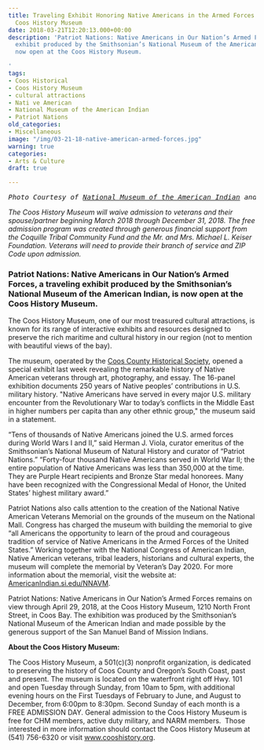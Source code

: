 ```yaml
---
title: Traveling Exhibit Honoring Native Americans in the Armed Forces now open at
  Coos History Museum
date: 2018-03-21T12:20:13.000+00:00
description: 'Patriot Nations: Native Americans in Our Nation’s Armed Forces, a traveling
  exhibit produced by the Smithsonian’s National Museum of the American Indian, is
  now open at the Coos History Museum.

'
tags:
- Coos Historical
- Coos History Museum
- cultural attractions
- Nati ve American
- National Museum of the American Indian
- Patriot Nations
old_categories:
- Miscellaneous
image: "/img/03-21-18-native-american-armed-forces.jpg"
warning: true
categories:
- Arts & Culture
draft: true

---
```

<pre><em>Photo Courtesy of <a href="http://nmai.si.edu/explore/exhibitions/item/?id=958" target="_blank" rel="noopener noreferrer">National Museum of the American Indian</a> and Coos History Museum.</em></pre>

<em>The Coos History Museum will waive admission to veterans and their spouse/partner beginning March 2018 through December 31, 2018. The free admission program was created through generous financial support from the Coquille Tribal Community Fund and the Mr. and Mrs. Michael L. Keiser Foundation. Veterans will need to provide their branch of service and ZIP Code upon admission.</em>

<h3>Patriot Nations: Native Americans in Our Nation’s Armed Forces, a traveling exhibit produced by the Smithsonian’s National Museum of the American Indian, is now open at the Coos History Museum.</h3>

The Coos History Museum, one of our most treasured cultural attractions, is known for its range of interactive exhibits and resources designed to preserve the rich maritime and cultural history in our region (not to mention with beautiful views of the bay).



The museum, operated by the <a href="http://www.cooshistory.org/" target="_blank" rel="noopener noreferrer">Coos County Historical Society</a>, opened a special exhibit last week revealing the remarkable history of Native American veterans through art, photography, and essay. The 16-panel exhibition documents 250 years of Native peoples’ contributions in U.S. military history. "Native Americans have served in every major U.S. military encounter from the Revolutionary War to today’s conflicts in the Middle East in higher numbers per capita than any other ethnic group," the museum said in a statement.



“Tens of thousands of Native Americans joined the U.S. armed forces during World Wars I and II,” said Herman J. Viola, curator emeritus of the Smithsonian’s National Museum of Natural History and curator of “Patriot Nations.” “Forty-four thousand Native Americans served in World War II; the entire population of Native Americans was less than 350,000 at the time. They are Purple Heart recipients and Bronze Star medal honorees. Many have been recognized with the Congressional Medal of Honor, the United States’ highest military award.”



Patriot Nations also calls attention to the creation of the National Native American Veterans Memorial on the grounds of the museum on the National Mall. Congress has charged the museum with building the memorial to give “all Americans the opportunity to learn of the proud and courageous tradition of service of Native Americans in the Armed Forces of the United States.” Working together with the National Congress of American Indian, Native American veterans, tribal leaders, historians and cultural experts, the museum will complete the memorial by Veteran’s Day 2020. For more information about the memorial, visit the website at: <a href="https://nmai.si.edu/nnavm/">AmericanIndian.si.edu/NNAVM</a>.



Patriot Nations: Native Americans in Our Nation’s Armed Forces remains on view through April 29, 2018, at the Coos History Museum, 1210 North Front Street, in Coos Bay. The exhibition was produced by the Smithsonian’s National Museum of the American Indian and made possible by the generous support of the San Manuel Band of Mission Indians.



<strong>About the Coos History Museum:</strong>

The Coos History Museum, a 501(c)(3) nonprofit organization, is dedicated to preserving the history of Coos County and Oregon’s South Coast, past and present. The museum is located on the waterfront right off Hwy. 101 and open Tuesday through Sunday, from 10am to 5pm, with additional evening hours on the First Tuesdays of February to June, and August to December, from 6:00pm to 8:30pm. Second Sunday of each month is a FREE ADMISSION DAY. General admission to the Coos History Museum is free for CHM members, active duty military, and NARM members.  Those interested in more information should contact the Coos History Museum at (541) 756-6320 or visit <a href="http://www.cooshistory.org/" target="_blank" rel="noopener noreferrer">www.cooshistory.org</a>.



&nbsp;